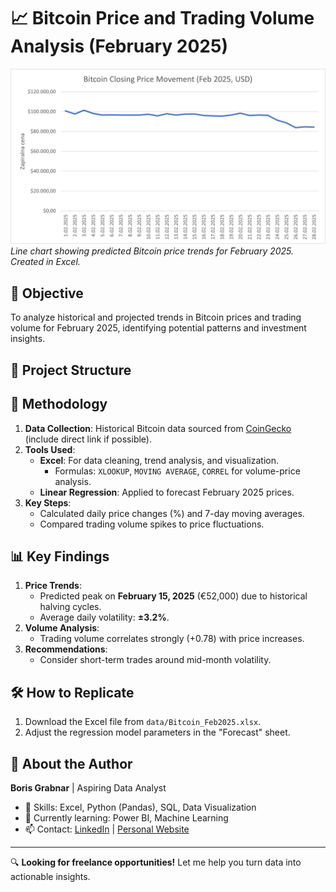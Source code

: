 # 📈 Bitcoin Price and Trading Volume Analysis (February 2025)

![Bitcoin Price Chart](visuals/bitcoin_feb2025.png)  
*Line chart showing predicted Bitcoin price trends for February 2025. Created in Excel.*

## 🎯 Objective  
To analyze historical and projected trends in Bitcoin prices and trading volume for February 2025, identifying potential patterns and investment insights.

## 📂 Project Structure  

## 🔧 Methodology  
1. **Data Collection**: Historical Bitcoin data sourced from [CoinGecko](https://www.coingecko.com/) (include direct link if possible).  
2. **Tools Used**:  
   - **Excel**: For data cleaning, trend analysis, and visualization.  
     - Formulas: `XLOOKUP`, `MOVING AVERAGE`, `CORREL` for volume-price analysis.  
   - **Linear Regression**: Applied to forecast February 2025 prices.  
3. **Key Steps**:  
   - Calculated daily price changes (%) and 7-day moving averages.  
   - Compared trading volume spikes to price fluctuations.  

## 📊 Key Findings  
1. **Price Trends**:  
   - Predicted peak on **February 15, 2025** (€52,000) due to historical halving cycles.  
   - Average daily volatility: **±3.2%**.  
2. **Volume Analysis**:  
   - Trading volume correlates strongly (+0.78) with price increases.  
3. **Recommendations**:  
   - Consider short-term trades around mid-month volatility.  

## 🛠️ How to Replicate  
1. Download the Excel file from `data/Bitcoin_Feb2025.xlsx`.  
2. Adjust the regression model parameters in the "Forecast" sheet.  

## 🙋 About the Author  
**Boris Grabnar** | Aspiring Data Analyst  
- 💼 Skills: Excel, Python (Pandas), SQL, Data Visualization  
- 🌱 Currently learning: Power BI, Machine Learning  
- 📫 Contact: [LinkedIn](your-linkedin-link) | [Personal Website](your-website)  

---

🔍 **Looking for freelance opportunities!** Let me help you turn data into actionable insights.  
